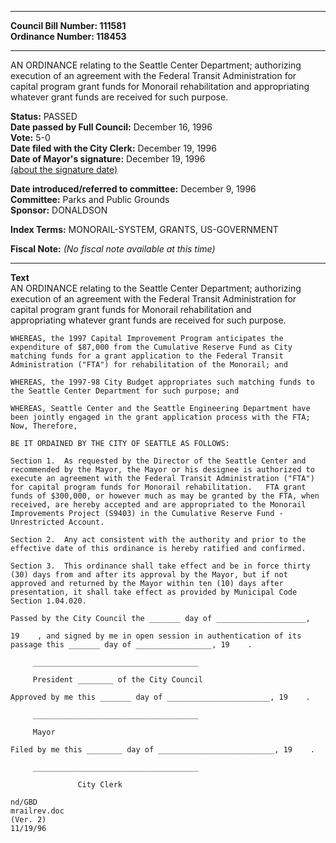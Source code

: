 * * * * *  
  
**Council Bill Number: [](#h0)[](#h2)111581**   
**Ordinance Number: 118453**  
  
* * * * *  
  
AN ORDINANCE relating to the Seattle Center Department; authorizing execution of an agreement with the Federal Transit Administration for capital program grant funds for Monorail rehabilitation and appropriating whatever grant funds are received for such purpose.  
  
**Status:** PASSED   
**Date passed by Full Council:** December 16, 1996   
**Vote:** 5-0   
**Date filed with the City Clerk:** December 19, 1996   
**Date of Mayor's signature:** December 19, 1996   
[(about the signature date)](/~public/approvaldate.htm)   
  
  
**Date introduced/referred to committee:** December 9, 1996   
**Committee:** Parks and Public Grounds   
**Sponsor:** DONALDSON   
  
**Index Terms:** MONORAIL-SYSTEM, GRANTS, US-GOVERNMENT  
  
**Fiscal Note:** *(No fiscal note available at this time)*  
  
* * * * *  
  
**Text**  
    AN ORDINANCE relating to the Seattle Center Department; authorizing  
    execution of an agreement with the Federal Transit Administration for  
    capital program grant funds for Monorail rehabilitation and  
    appropriating whatever grant funds are received for such purpose.  
  
    WHEREAS, the 1997 Capital Improvement Program anticipates the  
    expenditure of $87,000 from the Cumulative Reserve Fund as City  
    matching funds for a grant application to the Federal Transit  
    Administration ("FTA") for rehabilitation of the Monorail; and  
  
    WHEREAS, the 1997-98 City Budget appropriates such matching funds to  
    the Seattle Center Department for such purpose; and  
  
    WHEREAS, Seattle Center and the Seattle Engineering Department have  
    been jointly engaged in the grant application process with the FTA;  
    Now, Therefore,  
  
    BE IT ORDAINED BY THE CITY OF SEATTLE AS FOLLOWS:  
  
    Section 1.  As requested by the Director of the Seattle Center and  
    recommended by the Mayor, the Mayor or his designee is authorized to  
    execute an agreement with the Federal Transit Administration ("FTA")  
    for capital program funds for Monorail rehabilitation.   FTA grant  
    funds of $300,000, or however much as may be granted by the FTA, when  
    received, are hereby accepted and are appropriated to the Monorail  
    Improvements Project (S9403) in the Cumulative Reserve Fund -  
    Unrestricted Account.  
  
    Section 2.  Any act consistent with the authority and prior to the  
    effective date of this ordinance is hereby ratified and confirmed.  
  
    Section 3.  This ordinance shall take effect and be in force thirty  
    (30) days from and after its approval by the Mayor, but if not  
    approved and returned by the Mayor within ten (10) days after  
    presentation, it shall take effect as provided by Municipal Code  
    Section 1.04.020.  
  
    Passed by the City Council the _______ day of ____________________,  
  
    19    , and signed by me in open session in authentication of its  
    passage this _______ day of _________________, 19    .  
  
         _____________________________________  
  
         President ________ of the City Council  
  
    Approved by me this _______ day of _______________________, 19    .  
  
         _____________________________________  
  
         Mayor  
  
    Filed by me this ________ day of __________________________, 19    .  
  
         _____________________________________  
  
                   City Clerk  
  
    nd/GBD  
    mrailrev.doc  
    (Ver. 2)  
    11/19/96  
